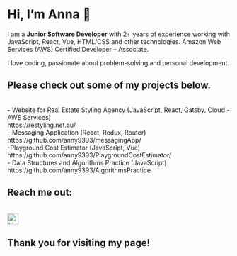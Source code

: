 <h1> Hi, I’m Anna 👋  </h1>
<p> I am a <strong> Junior Software Developer</strong> with 2+ years of experience working with JavaScript, React,
Vue, HTML/CSS and other technologies. Amazon Web Services (AWS) Certified Developer –
Associate. </p>
<p>I love coding, passionate about problem-solving and personal development.</p>
<h2> Please check out some of my projects below. </h2>
<br>- Website for Real Estate Styling  Agency (JavaScript, React, Gatsby, Cloud - AWS Services) </br>
https://restyling.net.au/
<br>- Messaging Application (React, Redux, Router)</br>
https://github.com/anny9393/messagingApp/
<br>-Playground Cost Estimator (JavaScript, Vue)</br>
https://github.com/anny9393/PlaygroundCostEstimator/
<br>- Data Structures and Algorithms Practice (JavaScript)</br>
https://github.com/anny9393/AlgorithmsPractice
<br><h2> Reach me out:</h2></br>
<img src="https://img.shields.io/badge/E--mail-anna.devjs%40gmail.com-blue" alt="LinkedIn logo" title="LinkedIn" height="25" />
<h2> Thank you for visiting my page! </h2>
<!---
anny9393/anny9393 is a ✨ special ✨ repository because its `README.md` (this file) appears on your GitHub profile.
You can click the Preview link to take a look at your changes.
--->

